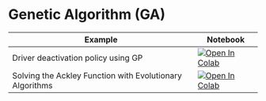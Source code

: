 
#  Genetic Algorithm (GA)

| Example  | Notebook  |
|---|---|
| Driver deactivation policy using GP | [![Open In Colab](https://colab.research.google.com/assets/colab-badge.svg)](https://colab.research.google.com/github/Dr-AlaaKhamis/ISE571/blob/main/4_EC_algorithms/Deactivation_Policy_GP.ipynb)   |
| Solving the Ackley Function with Evolutionary Algorithms | [![Open In Colab](https://colab.research.google.com/assets/colab-badge.svg)](https://colab.research.google.com/github/Dr-AlaaKhamis/ISE571/blob/main/4_EC_algorithms/EC.ipynb)   |